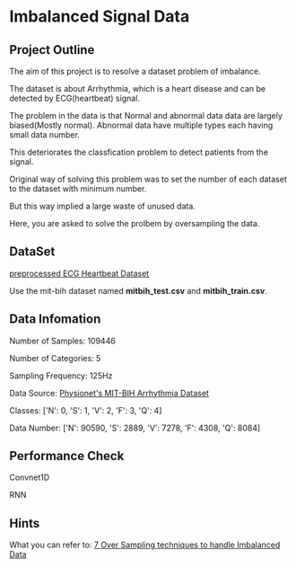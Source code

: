# Imbalanced Signal Data

## Project Outline
The aim of this project is to resolve a dataset problem of imbalance.

The dataset is about Arrhythmia, which is a heart disease and can be detected by ECG(heartbeat) signal.

The problem in the data is that Normal and abnormal data data are largely biased(Mostly normal). Abnormal data have multiple types each having small data number.

This deteriorates the classfication problem to detect patients from the signal.

Original way of solving this problem was to set the number of each dataset to the dataset with minimum number.

But this way implied a large waste of unused data.

Here, you are asked to solve the prolbem by oversampling the data.


## DataSet
[preprocessed ECG Heartbeat Dataset](https://www.kaggle.com/shayanfazeli/heartbeat)

Use the mit-bih dataset named **mitbih_test.csv** and **mitbih_train.csv**.


## Data Infomation

Number of Samples: 109446

Number of Categories: 5

Sampling Frequency: 125Hz

Data Source: [Physionet's MIT-BIH Arrhythmia Dataset](https://www.physionet.org/content/mitdb/1.0.0/)

Classes: ['N': 0, 'S': 1, 'V': 2, 'F': 3, 'Q': 4]

Data Number: ['N': 90590, 'S': 2889, 'V': 7278, 'F': 4308, 'Q': 8084]




## Performance Check

Convnet1D

RNN



## Hints

What you can refer to: [7 Over Sampling techniques to handle Imbalanced Data](https://towardsdatascience.com/7-over-sampling-techniques-to-handle-imbalanced-data-ec51c8db349f?gi=8670a501d3c3)
